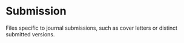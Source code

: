 # Submission

Files specific to journal submissions, such as cover letters or distinct submitted versions.